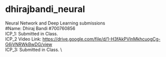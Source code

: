 # dhirajbandi_neural
Neural Network and Deep Learning submissions \
#Name: Dhiraj Bandi #700760856 \
ICP_1: Submitted in Class. \
ICP_2 Video Link: https://drive.google.com/file/d/1-H3fAkPVlnMkhcuogCg-G6jVNRWkBwDG/view \
ICP_3: Submitted in Class.  \
